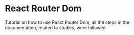 # React Router Dom

Tutorial on how to use React Router Dom, all the steps in the documentation, related to studies, were followed.
 
